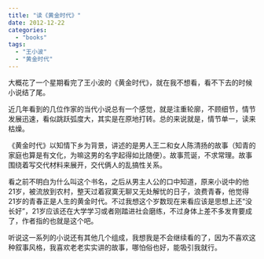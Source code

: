 ```yaml
---
title: "读《黄金时代》"
date: 2012-12-22
categories: 
  - "books"
tags: 
  - "王小波"
  - "黄金时代"
---
```


大概花了一个星期看完了王小波的《黄金时代》，就在我不想看，看不下去的时候小说结了尾。

近几年看到的几位作家的当代小说总有一个感觉，就是注重轮廓，不顾细节，情节发展迅速，看似跳跃弧度大，其实是在原地打转。总的来说就是，情节单一，读来枯燥。

《黄金时代》以知情下乡为背景，讲述的是男人王二和女人陈清扬的故事（知青的家庭也算是有文化，为嘛这男的名字起得如比随便）。故事荒诞，不求常理。故事围绕着写交代材料来展开，交代俩人的乱搞性关系。

看之前不明白为什么叫这个书名，之后从男主人公的口中知道，原来小说中的他21岁，被流放到农村，整天过着寂寞无聊又无处解忧的日子，浪费青春，他觉得21岁的青春正是人生的黄金时代。不过我想这个岁数现在来看应该是思想上还“没长好”，21岁应该还在大学学习或者刚踏进社会磨练，不过身体上差不多发育要成了，作者指的也就是这个吧。

听说这一系列的小说还有其他几个组成，我想我是不会继续看的了，因为不喜欢这种叙事风格，我喜欢老老实实讲的故事，哪怕俗也好，能吸引我就行。
